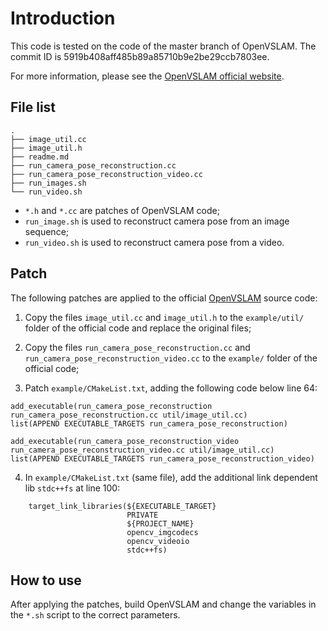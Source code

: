 
# Introduction

This code is tested on the code of the master branch of OpenVSLAM. 
The commit ID is 5919b408aff485b89a85710b9e2be29ccb7803ee.

For more information, please see the [OpenVSLAM official website](https://github.com/xdspacelab/openvslam).

## File list

```
.
├── image_util.cc
├── image_util.h
├── readme.md
├── run_camera_pose_reconstruction.cc
├── run_camera_pose_reconstruction_video.cc
├── run_images.sh
└── run_video.sh
```

- `*.h` and `*.cc` are patches of OpenVSLAM code;
- `run_image.sh` is used to reconstruct camera pose from an image sequence;
- `run_video.sh` is used to reconstruct camera pose from a video.

## Patch

The following patches are applied to the official [OpenVSLAM](https://github.com/xdspacelab/openvslam) source code:

1. Copy the files `image_util.cc` and `image_util.h` to the `example/util/` folder of the official code and replace the original files;

2. Copy the files `run_camera_pose_reconstruction.cc` and `run_camera_pose_reconstruction_video.cc` to the `example/` folder of the official code;

3. Patch `example/CMakeList.txt`, adding the following code below line 64: 

```
add_executable(run_camera_pose_reconstruction run_camera_pose_reconstruction.cc util/image_util.cc)
list(APPEND EXECUTABLE_TARGETS run_camera_pose_reconstruction)

add_executable(run_camera_pose_reconstruction_video run_camera_pose_reconstruction_video.cc util/image_util.cc)
list(APPEND EXECUTABLE_TARGETS run_camera_pose_reconstruction_video)
```

4. In `example/CMakeList.txt` (same file), add the additional link dependent lib `stdc++fs` at line 100:

```
    target_link_libraries(${EXECUTABLE_TARGET}
                          PRIVATE
                          ${PROJECT_NAME}
                          opencv_imgcodecs
                          opencv_videoio
                          stdc++fs)
```

## How to use

After applying the patches, build OpenVSLAM and change the variables in the `*.sh` script to the correct parameters.
